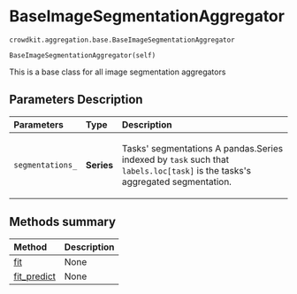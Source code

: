 # BaseImageSegmentationAggregator
`crowdkit.aggregation.base.BaseImageSegmentationAggregator`

```
BaseImageSegmentationAggregator(self)
```

This is a base class for all image segmentation aggregators

## Parameters Description

| Parameters | Type | Description |
| :----------| :----| :-----------|
`segmentations_`|**Series**|<p>Tasks&#x27; segmentations A pandas.Series indexed by `task` such that `labels.loc[task]` is the tasks&#x27;s aggregated segmentation.</p>
## Methods summary

| Method | Description |
| :------| :-----------|
[fit](crowdkit.aggregation.base.BaseImageSegmentationAggregator.fit.md)| None
[fit_predict](crowdkit.aggregation.base.BaseImageSegmentationAggregator.fit_predict.md)| None
